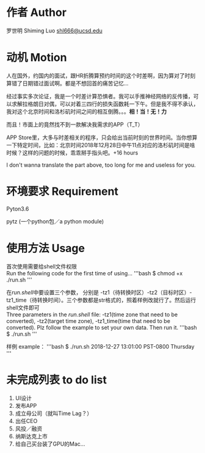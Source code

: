 # 作者 Author
罗世明 Shiming Luo shl666@ucsd.edu

# 动机 Motion

人在国外，约国内的面试，跟HR折腾算预约时间的这个时差啊，因为算对了时刻算错了日期错过面试啊。都是不想回首的痛苦记忆...

经过事实多次论证，我是一个时差计算恐惧者。我可以手推神经网络的反传播，可以求解拉格朗日对偶，可以对着三四行的损失函数耗一下午。但是我不得不承认，我对这个北京时间和洛杉矶时间之间的相互倒腾。。。**相！当！无！力**

而且！市面上的竟然找不到一款解决我需求的APP（T_T）

APP Store里，大多与时差相关的程序，只会给出当前时刻的世界时间。当你想算一下特定时间，比如：北京时间2018年12月28日中午11点对应的洛杉矶时间是啥时候？这样的问题的时候，乖乖掰手指头吧。+16 hours

I don't wanna translate the part above, too long for me and useless for you.

# 环境要求 Requirement
Pyton3.6

pytz (一个python包／a python module)

# 使用方法 Usage
首次使用需要给shell文件权限 <br>
Run the following code for the first time of using...
'''bash
$ chmod +x ./run.sh 
'''

在*run.shell*中要设置三个参数， 分别是 -tz1（待转换时区）-tz2（目标时区）-tz1_time（待转换时间）。三个参数都是str格式的，照着样例改就行了。然后运行shell文件即可<br>
Three parameters in the *run.shell* file: -tz1(time zone that need to be converted), -tz2(target time zone), -tz1_time(time that need to be converted). Plz follow the example to set your own data. Then run it.
'''bash
$ ./run.sh 
'''

样例 example：
'''bash
$ ./run.sh 
2018-12-27 13:01:00 PST-0800 Thursday
'''

# 未完成列表 to do list
1. UI设计
1. 发布APP
1. 成立母公司（就叫Time Lag？）
1. 出任CEO
1. 风投／融资
1. 纳斯达克上市
1. 给自己买台装了GPU的Mac...
